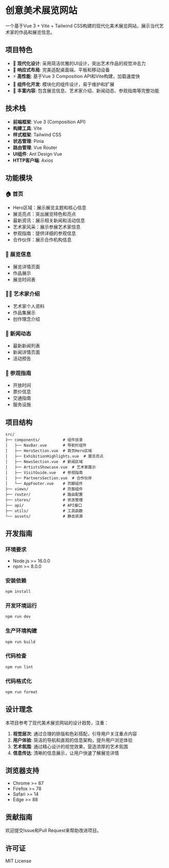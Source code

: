 # 创意美术展览网站

一个基于Vue 3 + Vite + Tailwind CSS构建的现代化美术展览网站，展示当代艺术家的作品和展览信息。

## 项目特色

- 🎨 **现代化设计**: 采用简洁优雅的UI设计，突出艺术作品的视觉冲击力
- 📱 **响应式布局**: 完美适配桌面端、平板和移动设备
- ⚡ **高性能**: 基于Vue 3 Composition API和Vite构建，加载速度快
- 🎯 **组件化开发**: 模块化的组件设计，易于维护和扩展
- 🎪 **丰富内容**: 包含展览信息、艺术家介绍、新闻动态、参观指南等完整功能

## 技术栈

- **前端框架**: Vue 3 (Composition API)
- **构建工具**: Vite
- **样式框架**: Tailwind CSS
- **状态管理**: Pinia
- **路由管理**: Vue Router
- **UI组件**: Ant Design Vue
- **HTTP客户端**: Axios

## 功能模块

### 🏠 首页
- Hero区域：展示展览主题和核心信息
- 展览亮点：突出展览特色和亮点
- 最新资讯：展示相关新闻和活动信息
- 艺术家风采：展示参展艺术家信息
- 参观指南：提供详细的参观信息
- 合作伙伴：展示合作机构信息

### 🎨 展览信息
- 展览详情页面
- 作品展示
- 展览时间表

### 👨‍🎨 艺术家介绍
- 艺术家个人资料
- 作品集展示
- 创作理念介绍

### 📰 新闻动态
- 最新新闻列表
- 新闻详情页面
- 活动预告

### 📍 参观指南
- 开放时间
- 票价信息
- 交通指南
- 服务设施

## 项目结构

```
src/
├── components/          # 组件目录
│   ├── NavBar.vue       # 导航栏组件
│   ├── HeroSection.vue  # 首页Hero区域
│   ├── ExhibitionHighlights.vue  # 展览亮点
│   ├── NewsSection.vue  # 新闻区域
│   ├── ArtistsShowcase.vue  # 艺术家展示
│   ├── VisitGuide.vue   # 参观指南
│   ├── PartnersSection.vue  # 合作伙伴
│   └── AppFooter.vue    # 页脚组件
├── views/               # 页面组件
├── router/              # 路由配置
├── stores/              # 状态管理
├── api/                 # API接口
├── utils/               # 工具函数
└── assets/              # 静态资源
```

## 开发指南

### 环境要求
- Node.js >= 16.0.0
- npm >= 8.0.0

### 安装依赖
```sh
npm install
```

### 开发环境运行
```sh
npm run dev
```

### 生产环境构建
```sh
npm run build
```

### 代码检查
```sh
npm run lint
```

### 代码格式化
```sh
npm run format
```

## 设计理念

本项目参考了现代美术展览网站的设计趋势，注重：

1. **视觉层次**: 通过合理的排版和色彩搭配，引导用户关注重点内容
2. **用户体验**: 简洁的导航和直观的信息架构，提升用户浏览体验
3. **艺术氛围**: 通过精心设计的视觉效果，营造浓厚的艺术氛围
4. **信息传达**: 清晰的信息展示，让用户快速了解展览详情

## 浏览器支持

- Chrome >= 87
- Firefox >= 78
- Safari >= 14
- Edge >= 88

## 贡献指南

欢迎提交Issue和Pull Request来帮助改进项目。

## 许可证

MIT License
